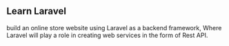 ## Learn Laravel

build an online store website using Laravel as a backend framework, Where Laravel will play a role in creating web services in the form of Rest API.

